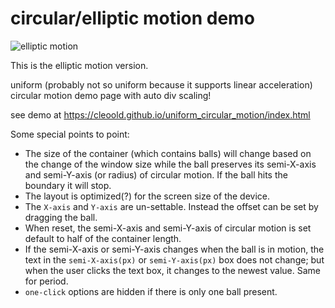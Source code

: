 # circular/elliptic motion demo

![elliptic motion](https://cleoold.com/wp-content/uploads/2019/08/dadasdsa.gif)

This is the elliptic motion version.

uniform (probably not so uniform because it supports linear acceleration) circular motion demo page with auto div scaling!

see demo at https://cleoold.github.io/uniform_circular_motion/index.html

Some special points to point:

* The size of the container (which contains balls) will change based on the change of the window size while the ball preserves its semi-X-axis and semi-Y-axis (or radius) of circular motion. If the ball hits the boundary it will stop.
* The layout is optimized(?) for the screen size of the device.
* The `X-axis` and `Y-axis` are un-settable. Instead the offset can be set by dragging the ball.
* When reset, the semi-X-axis and semi-Y-axis of circular motion is set default to half of the container length.
* If the semi-X-axis or semi-Y-axis changes when the ball is in motion, the text in the `semi-X-axis(px)` or `semi-Y-axis(px)` box does not change; but when the user clicks the text box, it changes to the newest value. Same for period.
* `one-click` options are hidden if there is only one ball present.